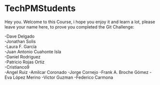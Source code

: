 # TechPMStudents

Hey you. Welcome to this Course, i hope you enjoy it and learn a lot, please leave your name here, to prove you completed the Git Challenge:

-Dave Delgado  
-Jonathan Solis  
-Laura F. García  
-Juan Antonio Cuahonte Isla  
-Daniel Rodriguez  
-Patricio Rojas Ortiz  
-Cristianco9  
-Angel Ruiz
-Amilcar Coronado
-Jorge Cornejo
-Frank A. Broche Gómez
-Eva López Merino 
-Victor Guzman
-Federico Carmona
